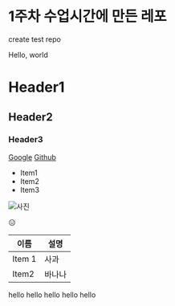# 1주차 수업시간에 만든 레포

create test repo

Hello, world

# Header1
## Header2
### Header3

[Google](https://google.com)
[Github](https://github.com)

- Item1
- Item2
- Item3

![사진](https://cdn.mos.cms.futurecdn.net/pfQpy9wSq4zFDCKwAg8gwf.jpg)

😑

| 이름 | 설명 |
| --- | --- |
| Item 1 | 사과 |
| Item2 | 바나나 |
hello
hello
hello
hello
hello
